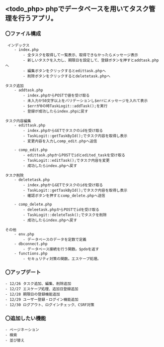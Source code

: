 ## <todo_php> phpでデータベースを用いてタスク管理を行うアプリ。

### 〇ファイル構成

     インデックス  
        - index.php  
            - 全タスクを取得して一覧表示、取得できなかったらメッセージ表示
            - 新しいタスクを入力し、期限日を設定して、登録ボタンを押すとaddtask.phpへ
            - 編集ボタンをクリックするとedittask.phpへ
            - 削除ボタンをクリックするとdeletetask.phpへ

    タスク追加  
        - addtask.php  
            - index.phpからPOSTで値を受け取る
            - 未入力か50文字以上をバリデーションし$errにメッセージを入れて表示
            - $errが0の時TaskLogit::addTask();を実行
            - 登録が成功したらindex.phpに戻す

    タスク内容編集  
        - edittask.php  
            - index.phpからGETでタスクのidを受け取る
            - TaskLogit::getTaskById();でタスク内容を取得し表示
            - 変更内容を入力しcomp_edit.phpへ送信

        - comp_edit.php  
            - edittask.phpからPOSTでidとedited_taskを受け取る
            - TaskLogit::editTask();でタスク内容を変更
            - 成功したらindex.phpへ戻す

    タスク削除  
        - deletetask.php  
            - index.phpからGETでタスクのidを受け取る
            - TaskLogit::getTaskById();でタスク内容を取得し表示
            - 確認ボタンを押すとcomp_delete.phpへ送信

        - comp_delete.php  
            - deleetask.phpからPOSTでidを受け取る
            - TaskLogit::deleteTask();でタスクを削除
            - 成功したらindex.phpへ戻す

    その他  
        - env.php  
            - データベースのデータを定数で定義  
        - dbconnect.php  
            - データベース接続を行う関数。$pdoを返す  
        - functions.php  
            - セキュリティ対策の関数。エスケープ処理。  
    
### 〇アップデート
  
    - 12/26 タスク追加、編集、削除追加  
    - 12/27 エスケープ処理、追加日登録追加  
    - 12/28 期限日の登録機能追加  
    - 12/29 ユーザー登録・ログイン機能追加  
    - 12/30 ログアウト、ログインチェック、CSRF対策  
  
### 〇追加したい機能

    - ページネーション  
    - 検索  
    - 並び替え  
